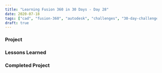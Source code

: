```yaml
---
title: "Learning Fusion 360 in 30 Days - Day 28"
date: 2020-07-18
tags: ["cad", "fusion-360", "autodesk", "challenges", "30-day-challenge", "fusion-360-in-30"]
draft: true
---
```

### Project

### Lessons Learned

### Completed Project

